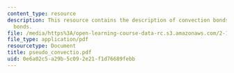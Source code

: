 ```yaml
---
content_type: resource
description: This resource contains the description of convection bonds and ?pseudo?
  bonds.
file: /media/https%3A/open-learning-course-data-rc.s3.amazonaws.com/2-141-modeling-and-simulation-of-dynamic-systems-fall-2006/0e6a02c5a29b5c092e21f1d76689febb_pseudo_convectio.pdf
file_type: application/pdf
resourcetype: Document
title: pseudo_convectio.pdf
uid: 0e6a02c5-a29b-5c09-2e21-f1d76689febb
---
```

